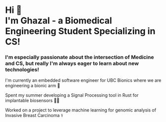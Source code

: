 
# Hi 👋  <br> I'm Ghazal - a Biomedical Engineering Student Specializing in CS! 

### I'm especially passionate about the intersection of Medicine and CS, but really I'm always eager to learn about new technologies!

I'm currently an embedded software engineer for UBC Bionics where we are engineering a bionic arm 🦾

Spent my summer developing a Signal Processing tool in Rust for implantable biosensors 👩‍💻

Worked on a project to leverage machine learning for genomic analysis of Invasive Breast Carcinoma ⚕️





<!--
**ghazalfa/ghazalfa** is a ✨ _special_ ✨ repository because its `README.md` (this file) appears on your GitHub profile.

Here are some ideas to get you started:

- 🔭 I’m currently working on ...
- 🌱 I’m currently learning ...
- 👯 I’m looking to collaborate on ...
- 🤔 I’m looking for help with ...
- 💬 Ask me about ...
- 📫 How to reach me: ...
- 😄 Pronouns: ...
- ⚡ Fun fact: ...
-->
